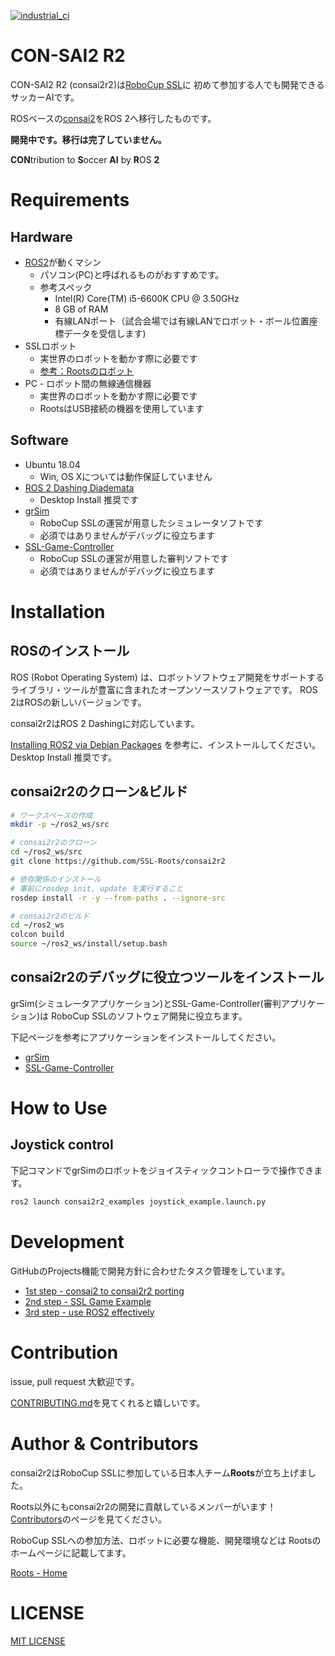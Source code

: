 [![industrial_ci](https://github.com/SSL-Roots/consai2r2/workflows/industrial_ci/badge.svg?branch=master)](https://github.com/SSL-Roots/consai2r2/actions?query=workflow%3Aindustrial_ci+branch%3Amaster)


# CON-SAI2 R2

CON-SAI2 R2 (consai2r2)は[RoboCup SSL](https://ssl.robocup.org/)に 初めて参加する人でも開発できるサッカーAIです。

ROSベースの[consai2](https://github.com/SSL-Roots/consai2)をROS 2へ移行したものです。

**開発中です。移行は完了していません。**

**CON**tribution to **S**occer **AI** by **R**OS **2**

# Requirements

## Hardware

- [ROS2](https://index.ros.org/doc/ros2/)が動くマシン
  - パソコン(PC)と呼ばれるものがおすすめです。
  - 参考スペック
    - Intel(R) Core(TM) i5-6600K CPU @ 3.50GHz
    - 8 GB of RAM
    - 有線LANポート（試合会場では有線LANでロボット・ボール位置座標データを受信します)
- SSLロボット
  - 実世界のロボットを動かす際に必要です
  - [参考：Rootsのロボット](https://github.com/SSL-Roots/Roots_home/wiki/robot_Ver_JapanOpen2019)
- PC - ロボット間の無線通信機器
  - 実世界のロボットを動かす際に必要です
  - RootsはUSB接続の機器を使用しています

## Software
- Ubuntu 18.04
  - Win, OS Xについては動作保証していません
- [ROS 2 Dashing Diademata](https://index.ros.org/doc/ros2/Installation/Dashing/)
  - Desktop Install 推奨です
- [grSim](https://github.com/RoboCup-SSL/grSim)
  - RoboCup SSLの運営が用意したシミュレータソフトです
  - 必須ではありませんがデバッグに役立ちます
- [SSL-Game-Controller](https://github.com/RoboCup-SSL/ssl-game-controller)
  - RoboCup SSLの運営が用意した審判ソフトです
  - 必須ではありませんがデバッグに役立ちます 

# Installation

## ROSのインストール

ROS (Robot Operating System) は、ロボットソフトウェア開発をサポートする ライブラリ・ツールが豊富に含まれたオープンソースソフトウェアです。
ROS 2はROSの新しいバージョンです。

consai2r2はROS 2 Dashingに対応しています。

[Installing ROS2 via Debian Packages](https://index.ros.org/doc/ros2/Installation/Dashing/Linux-Install-Debians/)
を参考に、インストールしてください。Desktop Install 推奨です。

## consai2r2のクローン&ビルド

```zsh
# ワークスペースの作成
mkdir -p ~/ros2_ws/src

# consai2r2のクローン
cd ~/ros2_ws/src
git clone https://github.com/SSL-Roots/consai2r2

# 依存関係のインストール
# 事前にrosdep init, update を実行すること
rosdep install -r -y --from-paths . --ignore-src

# consai2r2のビルド
cd ~/ros2_ws
colcon build
source ~/ros2_ws/install/setup.bash
```

## consai2r2のデバッグに役立つツールをインストール

grSim(シミュレータアプリケーション)とSSL-Game-Controller(審判アプリケーション)は
RoboCup SSLのソフトウェア開発に役立ちます。

下記ページを参考にアプリケーションをインストールしてください。

- [grSim](https://github.com/RoboCup-SSL/grSim)
- [SSL-Game-Controller](https://github.com/RoboCup-SSL/ssl-game-controller)

# How to Use

## Joystick control

下記コマンドでgrSimのロボットをジョイスティックコントローラで操作できます。

```zsh
ros2 launch consai2r2_examples joystick_example.launch.py
```

# Development

GitHubのProjects機能で開発方針に合わせたタスク管理をしています。

- [1st step - consai2 to consai2r2 porting](https://github.com/SSL-Roots/consai2r2/projects/1)
- [2nd step - SSL Game Example](https://github.com/SSL-Roots/consai2r2/projects/3)
- [3rd step - use ROS2 effectively](https://github.com/SSL-Roots/consai2r2/projects/2)

# Contribution

issue, pull request 大歓迎です。

[CONTRIBUTING.md](./CONTRIBUTING.md)を見てくれると嬉しいです。

# Author & Contributors

consai2r2はRoboCup SSLに参加している日本人チーム**Roots**が立ち上げました。

Roots以外にもconsai2r2の開発に貢献しているメンバーがいます！[Contributors](https://github.com/SSL-Roots/consai2r2/graphs/contributors)のページを見てください。

RoboCup SSLへの参加方法、ロボットに必要な機能、開発環境などは Rootsのホームページに記載してます。

[Roots - Home](https://github.com/SSL-Roots/Roots_home/wiki)

# LICENSE

[MIT LICENSE](./LICENSE)
